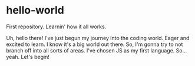 # hello-world
First repository. Learnin' how it all works.

Uh, hello there! I've just begun my journey into the coding world.
Eager and excited to learn. I know it's a big world out there.
So, I'm gonna try to not branch off into all sorts of areas.
I've chosen JS as my first language. So... yeah. Let's begin!
